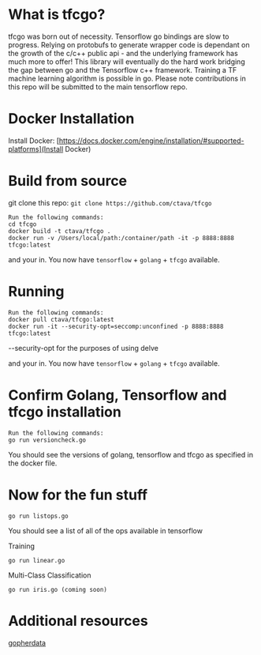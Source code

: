 # What is tfcgo?

tfcgo was born out of necessity. Tensorflow go bindings are slow to progress. Relying on protobufs to generate wrapper code is dependant on the growth of the c/c++ public api - and the underlying framework has much more to offer!
This library will eventually do the hard work bridging the gap between go and the Tensorflow c++ framework. Training a TF machine learning algorithm is possible in go. Please note contributions in this repo will be submitted to the main tensorflow repo.

# Docker Installation
Install Docker:
[https://docs.docker.com/engine/installation/#supported-platforms](Install Docker)

# Build from source
git clone this repo:
`git clone https://github.com/ctava/tfcgo`

```
Run the following commands:
cd tfcgo
docker build -t ctava/tfcgo .
docker run -v /Users/local/path:/container/path -it -p 8888:8888 tfcgo:latest
```

and your in. You now have `tensorflow` + `golang` + `tfcgo` available.

# Running

```
Run the following commands:
docker pull ctava/tfcgo:latest
docker run -it --security-opt=seccomp:unconfined -p 8888:8888 tfcgo:latest
```
--security-opt for the purposes of using delve

and your in. You now have `tensorflow` + `golang` + `tfcgo` available.

# Confirm Golang, Tensorflow and tfcgo installation
```
Run the following commands:
go run versioncheck.go
```
You should see the versions of golang, tensorflow and tfcgo as specified in the docker file.

# Now for the fun stuff
```
go run listops.go
```
You should see a list of all of the ops available in tensorflow

Training
```
go run linear.go
```

Multi-Class Classification
```
go run iris.go (coming soon)
```


# Additional resources
[gopherdata](https://github.com/gopherdata/resources)
